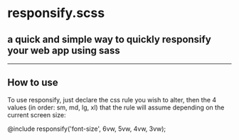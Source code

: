 # responsify.scss
## a quick and simple way to quickly responsify your web app using sass
***
## How to use
To use responsify, just declare the css rule you wish to alter, then the 4 values (in order: sm, md, lg, xl) that the rule will assume depending on the current screen size:

  @include responsify('font-size', 6vw, 5vw, 4vw, 3vw);



